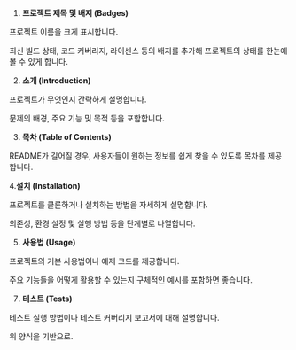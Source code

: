 1. **프로젝트 제목 및 배지 (Badges)**

프로젝트 이름을 크게 표시합니다.

최신 빌드 상태, 코드 커버리지, 라이센스 등의 배지를 추가해 프로젝트의 상태를 한눈에 볼 수 있게 합니다.

2. **소개 (Introduction)**

프로젝트가 무엇인지 간략하게 설명합니다.

문제의 배경, 주요 기능 및 목적 등을 포함합니다.

3. **목차 (Table of Contents)**

README가 길어질 경우, 사용자들이 원하는 정보를 쉽게 찾을 수 있도록 목차를 제공합니다.

4.**설치 (Installation)**

프로젝트를 클론하거나 설치하는 방법을 자세하게 설명합니다.

의존성, 환경 설정 및 실행 방법 등을 단계별로 나열합니다.

5. **사용법 (Usage)**

프로젝트의 기본 사용법이나 예제 코드를 제공합니다.

주요 기능들을 어떻게 활용할 수 있는지 구체적인 예시를 포함하면 좋습니다.

7. **테스트 (Tests)**

테스트 실행 방법이나 테스트 커버리지 보고서에 대해 설명합니다.

위 양식을 기반으로.
